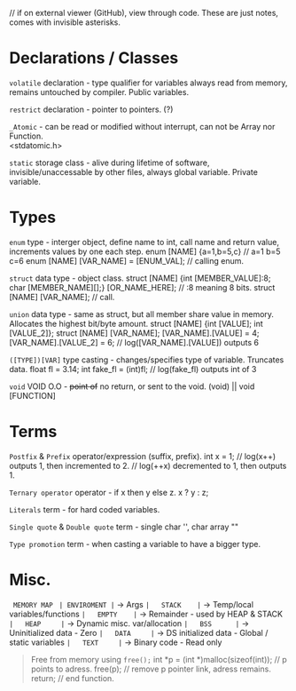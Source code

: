 // if on external viewer (GitHub), view through code.
These are just notes, comes with invisible asterisks.

# Declarations / Classes

`volatile` declaration - type qualifier for variables always read from memory, remains untouched by compiler.
Public variables.

`restrict` declaration - pointer to pointers. (?)

`_Atomic` - can be read or modified without interrupt, can not be Array nor Function.  
<stdatomic.h>

`static` storage class - alive during lifetime of software, invisible/unaccessable by other files, always global variable.
Private variable.

# Types

`enum` type - interger object, define name to int, call name and return value, increments values by one each step.
enum [NAME] {a=1,b=5,c} // a=1 b=5 c=6
enum [NAME] [VAR_NAME] = [ENUM_VAL]; // calling enum.

`struct` data type - object class.
struct [NAME] {int [MEMBER_VALUE]:8; char [MEMBER_NAME][];} [OR_NAME_HERE]; // :8 meaning 8 bits.
struct [NAME] [VAR_NAME]; // call.

`union` data type - same as struct, but all member share value in memory. Allocates the highest bit/byte amount.
struct [NAME] {int [VALUE]; int [VALUE_2]}; struct [NAME] [VAR_NAME];
[VAR_NAME].[VALUE] = 4;
[VAR_NAME].[VALUE_2] = 6;
// log([VAR_NAME].[VALUE]) outputs 6

`([TYPE])[VAR]` type casting - changes/specifies type of variable. Truncates data.
float fl = 3.14; int fake_fl = (int)fl;
// log(fake_fl) outputs int of 3

`void` VOID O.O - ~~point of~~ no return, or sent to the void.
(void) || void [FUNCTION]

# Terms

`Postfix` & `Prefix` operator/expression (suffix, prefix).
int x = 1; 
// log(x++) outputs 1, then incremented to 2. 
// log(++x) decremented to 1, then outputs 1.

`Ternary operator` operator - if x then y else z.
x ? y : z;

`Literals` term - for hard coded variables.

`Single quote` & `Double quote` term - single char '', char array ""

`Type promotion` term - when casting a variable to have a bigger type.

# Misc.

`  MEMORY MAP  `
`| ENVIROMENT |` -> Args
`|   STACK    |` -> Temp/local variables/functions
`|   EMPTY    |` -> Remainder - used by HEAP & STACK
`|   HEAP     |` -> Dynamic misc. var/allocation
`|   BSS      |` -> Uninitialized data - Zero
`|   DATA     |` -> DS initialized data - Global / static variables
`|   TEXT     |` -> Binary code - Read only

> Free from memory using `free();`
int *p = (int *)malloc(sizeof(int)); // p points to adress.
free(p); // remove p pointer link, adress remains.
return; // end function.

